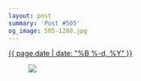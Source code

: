 ```yaml
---
layout: post
summary: 'Post #505'
og_image: 505-1280.jpg
---
```


<div class="post">
 <time>
  <a href="/505">
   {{ page.date | date: "%B %-d, %Y" }}
  </a>
 </time>
 <a href="/505">
  <figure data-taken="7/6/2016">
   <img sizes="(min-width: 700px) 50vw, calc(100vw - 2rem)" src="{{ site.assets_url }}/505-640.jpg" srcset="{{ site.assets_url }}/505-1280.jpg 1280w, {{ site.assets_url }}/505-960.jpg 960w, {{ site.assets_url }}/505-640.jpg 640w, {{ site.assets_url }}/505-320.jpg 320w"/>
  </figure>
 </a>
</div>
